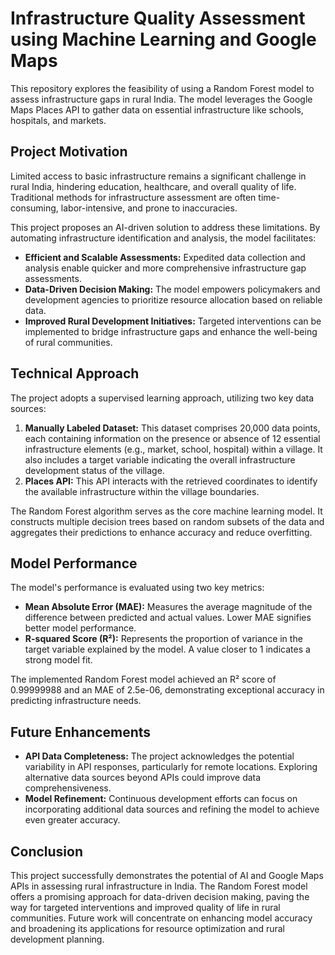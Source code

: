 # Infrastructure Quality Assessment using Machine Learning and Google Maps

This repository explores the feasibility of using a Random Forest model to assess infrastructure gaps in rural India. The model leverages the Google Maps Places API to gather data on essential infrastructure like schools, hospitals, and markets.

## Project Motivation

Limited access to basic infrastructure remains a significant challenge in rural India, hindering education, healthcare, and overall quality of life. Traditional methods for infrastructure assessment are often time-consuming, labor-intensive, and prone to inaccuracies.

This project proposes an AI-driven solution to address these limitations. By automating infrastructure identification and analysis, the model facilitates:

* **Efficient and Scalable Assessments:** Expedited data collection and analysis enable quicker and more comprehensive infrastructure gap assessments.
* **Data-Driven Decision Making:** The model empowers policymakers and development agencies to prioritize resource allocation based on reliable data.
* **Improved Rural Development Initiatives:** Targeted interventions can be implemented to bridge infrastructure gaps and enhance the well-being of rural communities.

## Technical Approach

The project adopts a supervised learning approach, utilizing two key data sources:

1. **Manually Labeled Dataset:** This dataset comprises 20,000 data points, each containing information on the presence or absence of 12 essential infrastructure elements (e.g., market, school, hospital) within a village. It also includes a target variable indicating the overall infrastructure development status of the village.
3. **Places API:** This API interacts with the retrieved coordinates to identify the available infrastructure within the village boundaries.

The Random Forest algorithm serves as the core machine learning model. It constructs multiple decision trees based on random subsets of the data and aggregates their predictions to enhance accuracy and reduce overfitting.

## Model Performance

The model's performance is evaluated using two key metrics:

* **Mean Absolute Error (MAE):** Measures the average magnitude of the difference between predicted and actual values. Lower MAE signifies better model performance.
* **R-squared Score (R²):** Represents the proportion of variance in the target variable explained by the model. A value closer to 1 indicates a strong model fit.

The implemented Random Forest model achieved an R² score of 0.99999988 and an MAE of 2.5e-06, demonstrating exceptional accuracy in predicting infrastructure needs.

## Future Enhancements

* **API Data Completeness:** The project acknowledges the potential variability in API responses, particularly for remote locations. Exploring alternative data sources beyond APIs could improve data comprehensiveness.
* **Model Refinement:** Continuous development efforts can focus on incorporating additional data sources and refining the model to achieve even greater accuracy.

## Conclusion

This project successfully demonstrates the potential of AI and Google Maps APIs in assessing rural infrastructure in India. The Random Forest model offers a promising approach for data-driven decision making, paving the way for targeted interventions and improved quality of life in rural communities. Future work will concentrate on enhancing model accuracy and broadening its applications for resource optimization and rural development planning.
